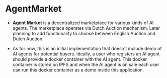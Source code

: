 # AgentMarket

* **Agent Market** is a decentralized marketplace for various kinds of AI agents. The marketplace operates via Dutch Auction mechanism. Later planning to add functionality to choose between English Auction and Dutch Auction.

* As for now, this is an initial implementation that doesn't include demo of AI agents for potential buyers. Ideally, a user who registers an AI agent should provide a docker container with the AI agent. This docker container is stored on IPFS and when the AI agent is on sale each user can run this docker container as a demo inside this application.
